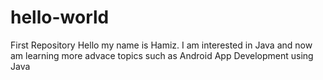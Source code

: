 # hello-world
First Repository
Hello my name is Hamiz. I am interested in Java and now am learning more advace topics such as Android App Development using Java
